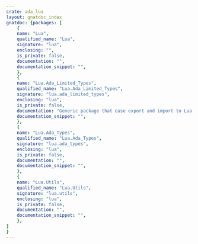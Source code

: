 ```yaml
---
crate: ada_lua
layout: gnatdoc_index
gnatdoc: {packages: [
    {
    name: "Lua",
    qualified_name: "Lua",
    signature: "lua",
    enclosing: "",
    is_private: false,
    documentation: "",
    documentation_snippet: "",
    },
    {
    name: "Lua.Ada_Limited_Types",
    qualified_name: "Lua.Ada_Limited_Types",
    signature: "lua.ada_limited_types",
    enclosing: "lua",
    is_private: false,
    documentation: "Generic package that ease export and import to Lua of Ada limited types.\nNote that because of limitation of limited types, the To_Ada function\nreturns an access to the value instead of the value itself.\n\nOne approach to import a value from Lua is to do the following\n\ndeclare\n  Var : Ada_Type renames To_Ada (State, -1);\nbegin\n\nNote also that internally we are using light user data. In that case no\nuser data can be associated with the Lua object, so we cannot perform any\ntype checks when importing from Lua.\n\n@formal Ada_Type",
    documentation_snippet: "",
    },
    {
    name: "Lua.Ada_Types",
    qualified_name: "Lua.Ada_Types",
    signature: "lua.ada_types",
    enclosing: "lua",
    is_private: false,
    documentation: "",
    documentation_snippet: "",
    },
    {
    name: "Lua.Utils",
    qualified_name: "Lua.Utils",
    signature: "lua.utils",
    enclosing: "lua",
    is_private: false,
    documentation: "",
    documentation_snippet: "",
    },
]
}
---
```

